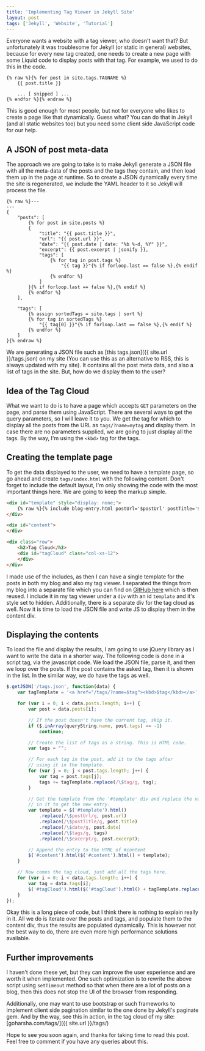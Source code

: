 ```yaml
---
title: 'Implementing Tag Viewer in Jekyll Site'
layout: post
tags: ['Jekyll', 'Website', 'Tutorial']
---
```


Everyone wants a website with a tag viewer, who doesn't want that? But unfortunately it was troublesome for Jekyll (or static in general) websites, because for every new tag created, one needs to create a new page with some Liquid code to display posts with that tag. For example, we used to do this in the code.

~~~liquid
{% raw %}{% for post in site.tags.TAGNAME %}
    {{ post.title }}

    ... [ snipped ] ...
{% endfor %}{% endraw %}
~~~

This is good enough for most people, but not for everyone who likes to create a page like that dynamically. Guess what? You can do that in Jekyll (and all static websites too) but you need some client side JavaScript code for our help.

## A JSON of post meta-data

The approach we are going to take is to make Jekyll generate a JSON file with all the meta-data of the posts and the tags they contain, and then load them up in the page at runtime. So to create a JSON dynamically every time the site is regenerated, we include the YAML header to it so Jekyll will process the file.

~~~liquid
{% raw %}---
---
{
    "posts": [
        {% for post in site.posts %}
        {
            "title": "{{ post.title }}",
            "url": "{{ post.url }}",
            "date": "{{ post.date | date: "%b %-d, %Y" }}",
            "excerpt": {{ post.excerpt | jsonify }},
            "tags": [
                {% for tag in post.tags %}
                    "{{ tag }}"{% if forloop.last == false %},{% endif %}
                {% endfor %}
            ]
        }{% if forloop.last == false %},{% endif %}
        {% endfor %}
    ],

    "tags": [
        {% assign sortedTags = site.tags | sort %}
        {% for tag in sortedTags %}
            "{{ tag[0] }}"{% if forloop.last == false %},{% endif %}
        {% endfor %}
    ]
}{% endraw %}
~~~

We are generating a JSON file such as [this tags.json]({{ site.url }}/tags.json) on my site (You can use this as an alternative to RSS, this is always updated with my site). It contains all the post meta data, and also a list of tags in the site. But, how do we display them to the user?

## Idea of the Tag Cloud

What we want to do is to have a page which accepts `GET` parameters on the page, and parse them using JavaScript. There are several ways to get the query parameters, so I will leave it to you. We get the tag for which to display all the posts from the URL as `tags/?name=mytag` and display them. In case there are no parameters supplied, we are going to just display all the tags. By the way, I'm using the `<kbd>` tag for the tags.

## Creating the template page

To get the data displayed to the user, we need to have a template page, so go ahead and create `tags/index.html` with the following content. Don't forget to include the default layout, I'm only showing the code with the most important things here. We are going to keep the markup simple.

~~~html
<div id="template" style="display: none;">
    {% raw %}{% include blog-entry.html postUrl='$postUrl' postTitle='$postTitle' postDate='$date' postExcerpt='$excerpt' tags='$tags' %}{% endraw %}
</div>

<div id="content">
</div>

<div class="row">
    <h2>Tag Cloud</h2>
    <div id="tagCloud" class="col-xs-12">
    </div>
</div>
~~~

I made use of the includes, as then I can have a single template for the posts in both my blog and also my tag viewer. I separated the things from my blog into a separate file which you can find on [GitHub here](https://github.com/sriharshachilakapati/sriharshachilakapati.github.io/blob/master/_includes/blog-entry.html) which is then reused. I include it in my tag viewer under a `div` with an id `template` and it's style set to hidden. Additionally, there is a separate div for the tag cloud as well. Now it is time to load the JSON file and write JS to display them in the content div.

## Displaying the contents

To load the file and display the results, I am going to use jQuery library as I want to write the data in a shorter way. The following code is done in a script tag, via the javascript code. We load the JSON file, parse it, and then we loop over the posts. If the post contains the asked tag, then it is shown in the list. In the similar way, we do have the tags as well.

~~~js
$.getJSON('/tags.json', function(data) {
    var tagTemplate = '<a href="/tags/?name=$tag"><kbd>$tag</kbd></a>';

    for (var i = 0; i < data.posts.length; i++) {
        var post = data.posts[i];

        // If the post doesn't have the current tag, skip it.
        if ($.inArray(queryString.name, post.tags) == -1)
            continue;

        // Create the list of tags as a string. This is HTML code.
        var tags = "";

        // For each tag in the post, add it to the tags after
        // using it in the template.
        for (var j = 0; j < post.tags.length; j++) {
            var tag = post.tags[j];
            tags += tagTemplate.replace(/\$tag/g, tag);
        }

        // Get the template from the '#template' div and replace the values
        // in it to get the new entry.
        var template = $('#template').html()
            .replace(/\$postUrl/g, post.url)
            .replace(/\$postTitle/g, post.title)
            .replace(/\$date/g, post.date)
            .replace(/\$tags/g, tags)
            .replace(/\$excerpt/g, post.excerpt);

        // Append the entry to the HTML of #content
        $('#content').html($('#content').html() + template);
    }

    // Now comes the tag cloud, just add all the tags here.
    for (var i = 0; i < data.tags.length; i++) {
        var tag = data.tags[i];
        $('#tagCloud').html($('#tagCloud').html() + tagTemplate.replace(/\$tag/g, tag));
    }
});
~~~

Okay this is a long piece of code, but I think there is nothing to explain really in it. All we do is iterate over the posts and tags, and populate them to the content div, thus the results are populated dynamically. This is however not the best way to do, there are even more high performance solutions available.

## Further improvements

I haven't done these yet, but they can improve the user experience and are worth it when implemented. One such optimization is to rewrite the above script using `setTimeout` method so that when there are a lot of posts on a blog, then this does not stop the UI of the browser from responding.

Additionally, one may want to use bootstrap or such frameworks to implement client side pagination similar to the one done by Jekyll's paginate gem. And by the way, see this in action, in the tag cloud of my site: [goharsha.com/tags/]({{ site.url }}/tags/)

Hope to see you soon again, and thanks for taking time to read this post. Feel free to comment if you have any queries about this.
